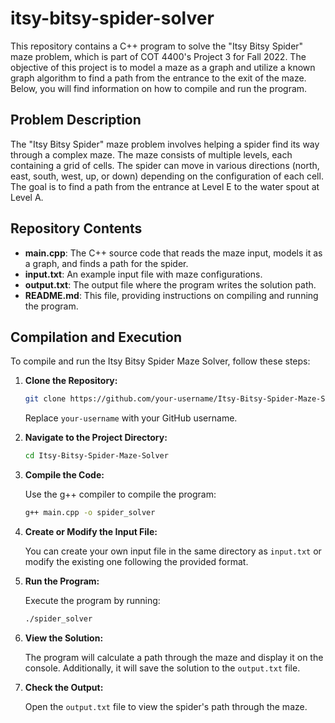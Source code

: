 # itsy-bitsy-spider-solver

This repository contains a C++ program to solve the "Itsy Bitsy Spider" maze problem, which is part of COT 4400's Project 3 for Fall 2022. The objective of this project is to model a maze as a graph and utilize a known graph algorithm to find a path from the entrance to the exit of the maze. Below, you will find information on how to compile and run the program.

## Problem Description

The "Itsy Bitsy Spider" maze problem involves helping a spider find its way through a complex maze. The maze consists of multiple levels, each containing a grid of cells. The spider can move in various directions (north, east, south, west, up, or down) depending on the configuration of each cell. The goal is to find a path from the entrance at Level E to the water spout at Level A.

## Repository Contents

- **main.cpp**: The C++ source code that reads the maze input, models it as a graph, and finds a path for the spider.
- **input.txt**: An example input file with maze configurations.
- **output.txt**: The output file where the program writes the solution path.
- **README.md**: This file, providing instructions on compiling and running the program.

## Compilation and Execution

To compile and run the Itsy Bitsy Spider Maze Solver, follow these steps:

1. **Clone the Repository:**

   ```bash
   git clone https://github.com/your-username/Itsy-Bitsy-Spider-Maze-Solver.git
   ```

   Replace `your-username` with your GitHub username.

2. **Navigate to the Project Directory:**

   ```bash
   cd Itsy-Bitsy-Spider-Maze-Solver
   ```

3. **Compile the Code:**

   Use the g++ compiler to compile the program:

   ```bash
   g++ main.cpp -o spider_solver
   ```

4. **Create or Modify the Input File:**

   You can create your own input file in the same directory as `input.txt` or modify the existing one following the provided format.

5. **Run the Program:**

   Execute the program by running:

   ```bash
   ./spider_solver
   ```

6. **View the Solution:**

   The program will calculate a path through the maze and display it on the console. Additionally, it will save the solution to the `output.txt` file.

7. **Check the Output:**

   Open the `output.txt` file to view the spider's path through the maze.
